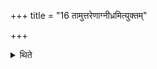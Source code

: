 +++
title = "16 तामुत्तरेणाग्नीध्रमित्युक्तम्"

+++

<details><summary>थिते</summary>

16. (the Adhvaryu) should cause her to smell the Droṇakalaśa; or in the Āgnīdhra or in Havirdhāna the cow should be made to smell with ā jighra kalaśam....  
</details>
